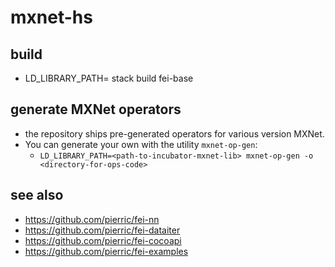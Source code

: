 # mxnet-hs
## build
+ LD_LIBRARY_PATH=<path-to-incubator-mxnet-lib> stack build fei-base

## generate MXNet operators
+ the repository ships pre-generated operators for various version MXNet.
+ You can generate your own with the utility `mxnet-op-gen`: 
  + `LD_LIBRARY_PATH=<path-to-incubator-mxnet-lib> mxnet-op-gen -o <directory-for-ops-code>`

## see also
+ https://github.com/pierric/fei-nn
+ https://github.com/pierric/fei-dataiter
+ https://github.com/pierric/fei-cocoapi
+ https://github.com/pierric/fei-examples
